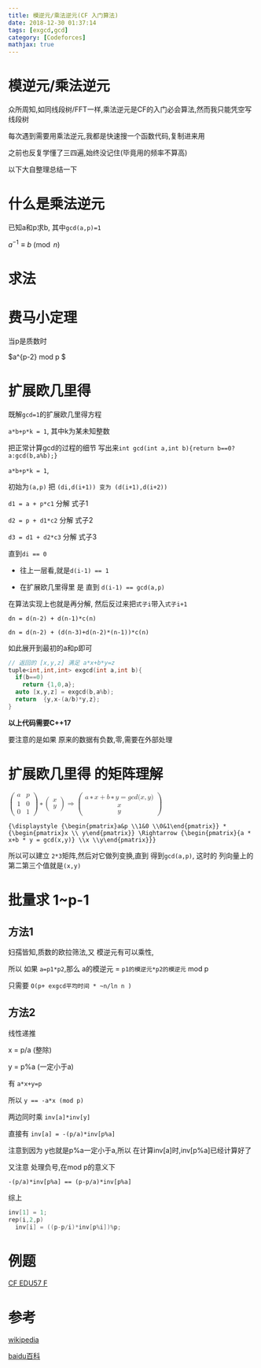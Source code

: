 ```yaml
---
title: 模逆元/乘法逆元(CF 入门算法)
date: 2018-12-30 01:37:14
tags: [exgcd,gcd]
category: [Codeforces]
mathjax: true
---
```


# 模逆元/乘法逆元

众所周知,如同线段树/FFT一样,乘法逆元是CF的入门必会算法,然而我只能凭空写线段树

每次遇到需要用乘法逆元,我都是快速搜一个函数代码,复制进来用

之前也反复学懂了三四遍,始终没记住(毕竟用的频率不算高)

以下大自整理总结一下

# 什么是乘法逆元

已知a和p求b, 其中`gcd(a,p)=1`

$a^{{-1}}\equiv b{\pmod  {n}}$

# 求法

# 费马小定理

当p是质数时

$a^{p-2} mod p $

# 扩展欧几里得

既解`gcd=1`的扩展欧几里得方程

`a*b+p*k = 1`, 其中k为某未知整数

把正常计算gcd的过程的细节 写出来`int gcd(int a,int b){return b==0?a:gcd(b,a%b);}`

`a*b+p*k = 1`,

初始为`(a,p)` 把 `(di,d(i+1)) 变为 (d(i+1),d(i+2))`

`d1 = a + p*c1` 分解 式子1

`d2 = p + d1*c2` 分解 式子2

`d3 = d1 + d2*c3` 分解 式子3

直到`di == 0`

 - 往上一层看,就是`d(i-1) == 1`

 - 在扩展欧几里得里 是 直到 `d(i-1) == gcd(a,p)`

在算法实现上也就是再分解, 然后反过来把`式子i`带入`式子i+1`

`dn = d(n-2) + d(n-1)*c(n)`

`dn = d(n-2) + (d(n-3)+d(n-2)*(n-1))*c(n)`

如此展开到最初的a和p即可

```c++
// 返回的 [x,y,z] 满足 a*x+b*y=z
tuple<int,int,int> exgcd(int a,int b){
  if(b==0)
    return {1,0,a};
  auto [x,y,z] = exgcd(b,a%b);
  return  {y,x-(a/b)*y,z};
}
```

**以上代码需要C++17**

要注意的是如果 原来的数据有负数,零,需要在外部处理

# 扩展欧几里得 的矩阵理解

<math xmlns="http://www.w3.org/1998/Math/MathML"> <mrow class="MJX-TeXAtom-ORD"> <mstyle displaystyle="true" scriptlevel="0"> <mrow class="MJX-TeXAtom-ORD"> <mrow> <mo>(</mo> <mtable rowspacing="4pt" columnspacing="1em"> <mtr> <mtd> <mi>a</mi> </mtd> <mtd> <mi>p</mi> </mtd> </mtr> <mtr> <mtd> <mn>1</mn> </mtd> <mtd> <mn>0</mn> </mtd> </mtr> <mtr> <mtd> <mn>0</mn> </mtd> <mtd> <mn>1</mn> </mtd> </mtr> </mtable> <mo>)</mo> </mrow> </mrow> <mo>&#x2217;<!-- ∗ --></mo> <mrow class="MJX-TeXAtom-ORD"> <mrow> <mo>(</mo> <mtable rowspacing="4pt" columnspacing="1em"> <mtr> <mtd> <mi>x</mi> </mtd> </mtr> <mtr> <mtd> <mi>y</mi> </mtd> </mtr> </mtable> <mo>)</mo> </mrow> </mrow> <mo stretchy="false">&#x21D2;<!-- ⇒ --></mo> <mrow class="MJX-TeXAtom-ORD"> <mrow> <mo>(</mo> <mtable rowspacing="4pt" columnspacing="1em"> <mtr> <mtd> <mrow class="MJX-TeXAtom-ORD"> <mi>a</mi> <mo>&#x2217;<!-- ∗ --></mo> <mi>x</mi> <mo>+</mo> <mi>b</mi> <mo>&#x2217;<!-- ∗ --></mo> <mi>y</mi> <mo>=</mo> <mi>g</mi> <mi>c</mi> <mi>d</mi> <mo stretchy="false">(</mo> <mi>x</mi> <mo>,</mo> <mi>y</mi> <mo stretchy="false">)</mo> </mrow> </mtd> </mtr> <mtr> <mtd> <mi>x</mi> </mtd> </mtr> <mtr> <mtd> <mi>y</mi> </mtd> </mtr> </mtable> <mo>)</mo> </mrow> </mrow> </mstyle> </mrow></math>


`{\displaystyle {\begin{pmatrix}a&p \\1&0 \\0&1\end{pmatrix}} * {\begin{pmatrix}x \\ y\end{pmatrix}} \Rightarrow {\begin{pmatrix}{a * x+b * y = gcd(x,y)} \\x \\y\end{pmatrix}}}`

所以可以建立 `2*3`矩阵,然后对它做列变换,直到 得到`gcd(a,p)`, 这时的 列向量上的 第二第三个值就是`(x,y)`

# 批量求 1~p-1

## 方法1

妇孺皆知,质数的欧拉筛法,又 模逆元有可以乘性,

所以 如果 `a=p1*p2`,那么 a的模逆元 = `p1的模逆元*p2的模逆元` mod p

只需要 `O(p+ exgcd平均时间 * ~n/ln n )`

## 方法2

线性递推

x = p/a (整除)

y = p%a (一定小于a)

有 `a*x+y=p`

所以 `y == -a*x (mod p)`

两边同时乘 `inv[a]*inv[y]`

直接有 `inv[a] = -(p/a)*inv[p%a]` 

注意到因为 y也就是p%a一定小于a,所以 在计算inv[a]时,inv[p%a]已经计算好了

又注意 处理负号,在mod p的意义下

`-(p/a)*inv[p%a] == (p-p/a)*inv[p%a]`

综上

```c++
inv[1] = 1;
rep(i,2,p)
  inv[i] = ((p-p/i)*inv[p%i])%p;
```

# 例题

[CF EDU57 F](https://codeforces.com/contest/1096/problem/F)

# 参考

[wikipedia](https://en.wikipedia.org/wiki/Modular_multiplicative_inverse)

[baidu百科](https://baike.baidu.com/item/%E4%B9%98%E6%B3%95%E9%80%86%E5%85%83/5831857?fr=aladdin)

